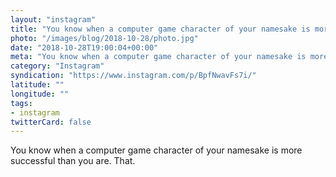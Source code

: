 ```yaml
---
layout: "instagram"
title: "You know when a computer game character of your namesake is more successful than you are. That."
photo: "/images/blog/2018-10-28/photo.jpg"
date: "2018-10-28T19:00:04+00:00"
meta: "You know when a computer game character of your namesake is more successful than you are. That."
category: "Instagram"
syndication: "https://www.instagram.com/p/BpfNwavFs7i/"
latitude: ""
longitude: ""
tags:
- instagram
twitterCard: false
---
```

You know when a computer game character of your namesake is more successful than you are. That.

